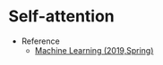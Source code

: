 # Self-attention

- Reference
  - [Machine Learning (2019,Spring)](http://speech.ee.ntu.edu.tw/~tlkagk/courses_ML19.html)


